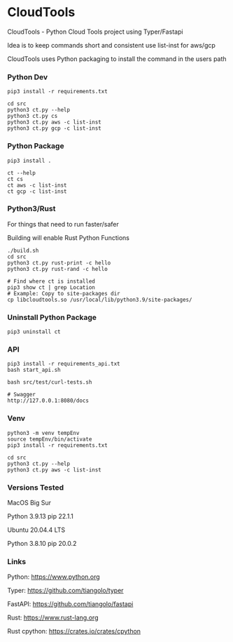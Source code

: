 # CloudTools

CloudTools - Python Cloud Tools project using Typer/Fastapi

Idea is to keep commands short and consistent use list-inst for aws/gcp

CloudTools uses Python packaging to install the command in the users path

### Python Dev
```
pip3 install -r requirements.txt

cd src
python3 ct.py --help
python3 ct.py cs
python3 ct.py aws -c list-inst
python3 ct.py gcp -c list-inst
```

### Python Package
```
pip3 install .

ct --help
ct cs
ct aws -c list-inst
ct gcp -c list-inst
```

### Python3/Rust

For things that need to run faster/safer

Building will enable Rust Python Functions
```
./build.sh
cd src
python3 ct.py rust-print -c hello
python3 ct.py rust-rand -c hello

# Find where ct is installed
pip3 show ct | grep Location
# Example: Copy to site-packages dir
cp libcloudtools.so /usr/local/lib/python3.9/site-packages/
```

### Uninstall Python Package
```
pip3 uninstall ct
```

### API
```
pip3 install -r requirements_api.txt
bash start_api.sh

bash src/test/curl-tests.sh

# Swagger
http://127.0.0.1:8080/docs
```

### Venv
```
python3 -m venv tempEnv
source tempEnv/bin/activate
pip3 install -r requirements.txt

cd src
python3 ct.py --help
python3 ct.py aws -c list-inst
```


### Versions Tested

MacOS Big Sur

Python 3.9.13 pip 22.1.1

Ubuntu 20.04.4 LTS

Python 3.8.10 pip 20.0.2

### Links

Python: https://www.python.org

Typer: https://github.com/tiangolo/typer

FastAPI: https://github.com/tiangolo/fastapi

Rust: https://www.rust-lang.org

Rust cpython: https://crates.io/crates/cpython
